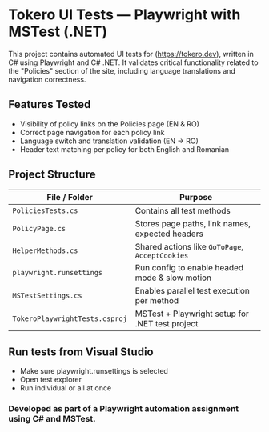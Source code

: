 ﻿# Tokero UI Tests — Playwright with MSTest (.NET)

This project contains automated UI tests for (https://tokero.dev), written in C# using Playwright and C# .NET.
It validates critical functionality related to the "Policies" section of the site, including language translations and navigation correctness.

## Features Tested

- Visibility of policy links on the Policies page (EN & RO)
- Correct page navigation for each policy link
- Language switch and translation validation (EN → RO)
- Header text matching per policy for both English and Romanian

## Project Structure

| File / Folder                  | Purpose                                           |
|--------------------------------|---------------------------------------------------|
| `PoliciesTests.cs`             | Contains all test methods                         |
| `PolicyPage.cs`                | Stores page paths, link names, expected headers   |
| `HelperMethods.cs`             | Shared actions like `GoToPage`, `AcceptCookies`   |
| `playwright.runsettings`       | Run config to enable headed mode & slow motion    |
| `MSTestSettings.cs`            | Enables parallel test execution per method        |
| `TokeroPlaywrightTests.csproj` | MSTest + Playwright setup for .NET test project   |

## Run tests from Visual Studio

- Make sure playwright.runsettings is selected
- Open test explorer
- Run individual or all at once

### Developed as part of a Playwright automation assignment using C# and MSTest.